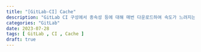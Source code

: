 ```yaml
---
title: "[GitLab-CI] Cache"
description: "GitLab CI 구성에서 종속성 등에 대해 매번 다운로드하여 속도가 느려지는 경우 사용할 수 있는 Cache에 대해 알아봅니다."
categories: "GitLab"
date: 2023-07-28
tags: [ GitLab , CI , Cache ]
draft: true
---
```

